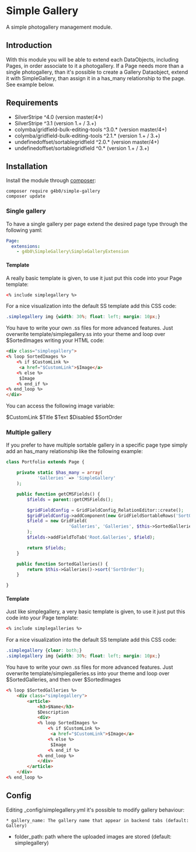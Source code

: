 # Simple Gallery

A simple photogallery management module.

## Introduction

With this module you will be able to extend each DataObjects, including Pages, in order associate to it a photogallery. If a Page needs more
than a single photogallery, than it's possible to create a Gallery Dataobject, extend it with SimpleGallery, than assign it in a has_many relationship
to the page. See example below.

## Requirements

 * SilverStripe ^4.0 (version master/4+)
 * SilverStripe ^3.1 (version 1.+ / 3.+)
 * colymba/gridfield-bulk-editing-tools ^3.0.* (version master/4+)
 * colymba/gridfield-bulk-editing-tools ^2.1.* (version 1.+ / 3.+) 
 * undefinedoffset/sortablegridfield ^2.0.* (version master/4+)
 * undefinedoffset/sortablegridfield ^0.* (version 1.+ / 3.+)

## Installation

Install the module through [composer](http://getcomposer.org):

    composer require g4b0/simple-gallery
    composer update

### Single gallery

To have a single gallery per page extend the desired page type through the following yaml:

```YAML
Page:
  extensions:
    - g4b0\SimpleGallery\SimpleGalleryExtension
```

#### Template

A really basic template is given, to use it just put this code into your Page template:

```HTML
<% include simplegallery %>
```

For a nice visualization into the default SS template add this CSS code:

```CSS
.simplegallery img {width: 30%; float: left; margin: 10px;}
```

You have to write your own .ss files for more advanced features. Just overwrite template/simplegallery.ss into your theme and loop over 
$SortedImages writing your HTML code:

```HTML
<div class="simplegallery">
<% loop SortedImages %>
	<% if $CustomLink %>
	 <a href="$CustomLink">$Image</a>
	<% else %>
	 $Image
	<% end_if %>
<% end_loop %>
</div>
```

You can access the following image variable:

$CustomLink
$Title
$Text
$Disabled
$SortOrder

### Multiple gallery

If you prefer to have multiple sortable gallery in a specific page type simply add an has_many relationship
like the following example:

```php
class Portfolio extends Page {

	private static $has_many = array(
			'Galleries' => 'SimpleGallery'
	);

	public function getCMSFields() {
		$fields = parent::getCMSFields();

		$gridFieldConfig = GridFieldConfig_RelationEditor::create();
		$gridFieldConfig->addComponent(new GridFieldSortableRows('SortOrder'));
		$field = new GridField(
						'Galleries', 'Galleries', $this->SortedGalleries(), $gridFieldConfig
		);
		$fields->addFieldToTab('Root.Galleries', $field);

		return $fields;
	}

	public function SortedGalleries() {
		return $this->Galleries()->sort('SortOrder');
	}

}
```

#### Template

Just like simplegallery, a very basic template is given, to use it just put this code into your Page template:

```HTML
<% include simplegalleries %>
```

For a nice visualization into the default SS template add this CSS code:

```CSS
.simplegallery {clear: both;}
.simplegallery img {width: 30%; float: left; margin: 10px;}
```

You have to write your own .ss files for more advanced features. Just overwrite template/simplegalleries.ss into your theme and loop 
over $SortedGalleries, and then over $SortedImages

```HTML
<% loop $SortedGalleries %>
	<div class="simplegallery">
		<article>
			<h3>$Name</h3>
			$Description
			<div>
			<% loop SortedImages %>
				<% if $CustomLink %>
				 <a href="$CustomLink">$Image</a>
				<% else %>
				 $Image
				<% end_if %>
			<% end_loop %>
			</div>
		</article>
	</div>
<% end_loop %>
```

## Config

Editing _config/simplegallery.yml it's possible to modify gallery behaviour:

	* gallery_name: The gallery name that appear in backend tabs (default: Gallery)
  * folder_path: path where the uploaded images are stored (default: simplegallery)